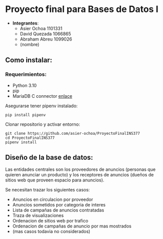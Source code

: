 # Proyecto final para Bases de Datos I

- **Integrantes**:
    - Asier Ochoa 1101331
    - David Quezada 1066865
    - Abraham Abreu 1099026
    - (nombre)

## Como instalar:
### Requerimientos:
- Python 3.10
- pip
- MariaDB C connector [enlace](https://mariadb.com/downloads/connectors/)

Asegurarse tener pipenv instalado:
```
pip install pipenv
```

Clonar repositorio y activar entorno:
```
git clone https://github.com/asier-ochoa/ProyectoFinalINS377
cd ProyectoFinalINS377
pipenv install
```

## Diseño de la base de datos:

Las entidades centrales son los proveedores de anuncios (personas que quieren 
anunciar un producto) y los receptores de anuncios (dueños de sitios web que 
proveen espacio para anuncios). 

Se necesitan trazar los siguientes casos:
- Anuncios en circulacion por proveedor
- Anuncios sometidos por categoria de interes
- Lista de campañas de anuncios contratadas
- Traza de visualizaciones
- Ordenacion de sitios web por trafico
- Ordenacion de campañas de anuncio por mas mostrados
- (mas casos todavia no considerados)
